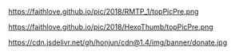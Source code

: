 https://faithlove.github.io/pic/2018/RMTP_1/topPicPre.png

https://faithlove.github.io/pic/2018/HexoThumb/topPicPre.png

https://cdn.jsdelivr.net/gh/honjun/cdn@1.4/img/banner/donate.jpg
